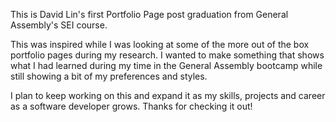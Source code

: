 This is David Lin's first Portfolio Page post graduation from General Assembly's SEI course.

This was inspired while I was looking at some of the more out of the box portfolio pages during my research. 
I wanted to make something that shows what I had learned during my time in the General Assembly bootcamp while still showing a bit of my preferences and styles. 

I plan to keep working on this and expand it as my skills, projects and career as a software developer grows. 
Thanks for checking it out!
